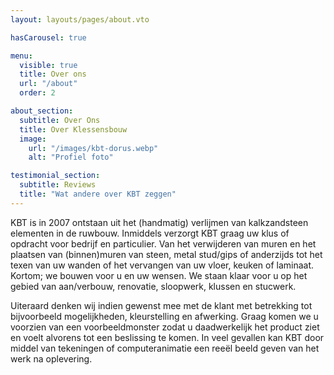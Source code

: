 ```yaml
---
layout: layouts/pages/about.vto

hasCarousel: true

menu:
  visible: true
  title: Over ons
  url: "/about"
  order: 2

about_section:
  subtitle: Over Ons
  title: Over Klessensbouw
  image:
    url: "/images/kbt-dorus.webp"
    alt: "Profiel foto"

testimonial_section:
  subtitle: Reviews
  title: "Wat andere over KBT zeggen"
---
```


KBT is in 2007 ontstaan uit het (handmatig) verlijmen van kalkzandsteen
elementen in de ruwbouw. Inmiddels verzorgt KBT graag uw klus of opdracht voor
bedrijf en particulier. Van het verwijderen van muren en het plaatsen van
(binnen)muren van steen, metal stud/gips of anderzijds tot het texen van uw
wanden of het vervangen van uw vloer, keuken of laminaat. Kortom; we bouwen voor
u en uw wensen. We staan klaar voor u op het gebied van aan/verbouw, renovatie,
sloopwerk, klussen en stucwerk.

Uiteraard denken wij indien gewenst mee met de klant met betrekking tot
bijvoorbeeld mogelijkheden, kleurstelling en afwerking. Graag komen we u
voorzien van een voorbeeldmonster zodat u daadwerkelijk het product ziet en
voelt alvorens tot een beslissing te komen. In veel gevallen kan KBT door middel
van tekeningen of computeranimatie een reeël beeld geven van het werk na
oplevering.
